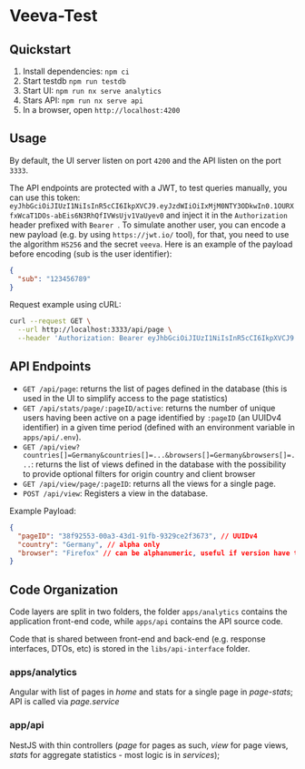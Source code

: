 # Veeva-Test

## Quickstart

1. Install dependencies: `npm ci`
2. Start testdb `npm run testdb` 
3. Start UI: `npm run nx serve analytics`
4. Stars API: `npm run nx serve api`
5. In a browser, open `http://localhost:4200`

## Usage

By default, the UI server listen on port `4200` and the API listen on the port `3333`.

The API endpoints are protected with a JWT, to test queries manually, you can use this token: `eyJhbGciOiJIUzI1NiIsInR5cCI6IkpXVCJ9.eyJzdWIiOiIxMjM0NTY3ODkwIn0.1OURXfxWcaT1DOs-abEis6N3RhQfIVWsUjv1VaUyev0` and inject it in the `Authorization` header prefixed with `Bearer `.
To simulate another user, you can encode a new payload (e.g. by using `https://jwt.io/` tool), for that, you need to use the algorithm `HS256` and the secret `veeva`. Here is an example of the payload before encoding (sub is the user identifier):

```json
{
  "sub": "123456789"
}
```

Request example using cURL:

```bash
curl --request GET \
  --url http://localhost:3333/api/page \
  --header 'Authorization: Bearer eyJhbGciOiJIUzI1NiIsInR5cCI6IkpXVCJ9.eyJzdWIiOiIxMjM0NTY3ODkwIn0.1OURXfxWcaT1DOs-abEis6N3RhQfIVWsUjv1VaUyev0'
```

## API Endpoints

- `GET /api/page`: returns the list of pages defined in the database (this is used in the UI to simplify access to the page statistics)
- `GET /api/stats/page/:pageID/active`: returns the number of unique users having been active on a page identified by `:pageID` (an UUIDv4 identifier) in a given time period (defined with an environment variable in `apps/api/.env`).
- `GET /api/view?countries[]=Germany&countries[]=...&browsers[]=Germany&browsers[]=...`: returns the list of views defined in the database with the possibility to provide optional filters for origin country and client browser
- `GET /api/view/page/:pageID`: returns all the views for a single page.
- `POST /api/view`: Registers a view in the database.

Example Payload:

```json
{
  "pageID": "38f92553-00a3-43d1-91fb-9329ce2f3673", // UUIDv4
  "country": "Germany", // alpha only
  "browser": "Firefox" // can be alphanumeric, useful if version have to be specified
}
```

## Code Organization

Code layers are split in two folders, the folder `apps/analytics` contains the application front-end code, while `apps/api` contains the API source code.

Code that is shared between front-end and back-end (e.g. response interfaces, DTOs, etc) is stored in the `libs/api-interface` folder.

### apps/analytics

Angular with list of pages in *home* and stats for a single page in *page-stats*; API is called via *page.service*

### app/api

NestJS with thin controllers (*page* for pages as such, *view* for page views, *stats* for aggregate statistics - most logic is in *services*); 
